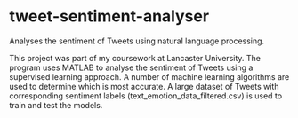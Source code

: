 # tweet-sentiment-analyser
Analyses the sentiment of Tweets using natural language processing.

This project was part of my coursework at Lancaster University.
The program uses MATLAB to analyse the sentiment of Tweets using a supervised learning approach.
A number of machine learning algorithms are used to determine which is most accurate.
A large dataset of Tweets with corresponding sentiment labels (text_emotion_data_filtered.csv) is used to train and test the models.
